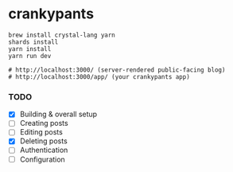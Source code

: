 # crankypants

```
brew install crystal-lang yarn
shards install
yarn install
yarn run dev

# http://localhost:3000/ (server-rendered public-facing blog)
# http://localhost:3000/app/ (your crankypants app)
```

### TODO

- [x] Building & overall setup
- [ ] Creating posts
- [ ] Editing posts
- [x] Deleting posts
- [ ] Authentication
- [ ] Configuration
